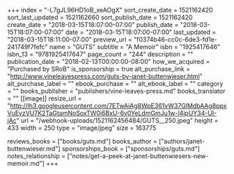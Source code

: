 +++
index = "-L7gJL96HD1oB_xeAOgX"
sort_create_date = 1521162420
sort_last_updated = 1521162660
sort_publish_date = 1521162420
create_date = "2018-03-15T18:07:00-07:00"
publish_date = "2018-03-15T18:07:00-07:00"
date = "2018-03-15T18:07:00-07:00"
last_updated = "2018-03-15T18:11:00-07:00"
preview_url = "f0374b46-cc0c-6de3-fd1e-241749f7fefc"
name = "GUTS"
subtitle = "A Memoir"
isbn = "1925417646"
isbn_13 = "9781925417647"
page_count = "244"
description = ""
publication_date = "2018-02-13T00:00:00-08:00"
how_we_acquired = "Purchased by SRoB"
is_sponsorship = true
alt_purchase_link = "http://www.vineleavespress.com/guts-by-janet-buttenwieser.html"
alt_purchase_label = ""
ebook_purchase = ""
alt_ebook_label = ""
category = ""
books_publisher = "publishers/vine-leaves-press.md"
books_translator = ""
[[image]]
resize_url = "http://lh3.googleusercontent.com/7ETwAiAg8WpE361vW37GlMdbAAg8ppxVuEvzVU7K2TaGtamNoSoxTW0i6BxU-6v0YeLdmGmJu1w-l4jpUY34-UI-jAc"
url = "/webhook-uploads/1521162456484/GUTS__250.jpeg"
height = 433
width = 250
type = "image/jpeg"
size = 163775

reviews_books = ["books/guts.md"]
books_author = ["authors/janet-buttenwieser.md"]
sponsorships_book = ["sponsorships/guts.md"]
notes_relationship = ["notes/get-a-peek-at-janet-buttenwiesers-new-memoir.md"]
+++
